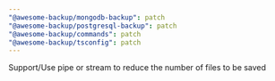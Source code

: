 ```yaml
---
"@awesome-backup/mongodb-backup": patch
"@awesome-backup/postgresql-backup": patch
"@awesome-backup/commands": patch
"@awesome-backup/tsconfig": patch
---
```


Support/Use pipe or stream to reduce the number of files to be saved
